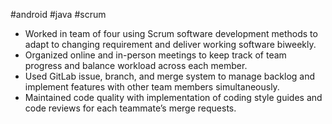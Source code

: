 #android #java #scrum
- Worked in team of four using Scrum software development methods to adapt to changing requirement and deliver working software biweekly.
- Organized online and in-person meetings to keep track of team progress and balance workload across each member.
- Used GitLab issue, branch, and merge system to manage backlog and implement features with other team members simultaneously.
- Maintained code quality with implementation of coding style guides and code reviews for each teammate’s merge requests.